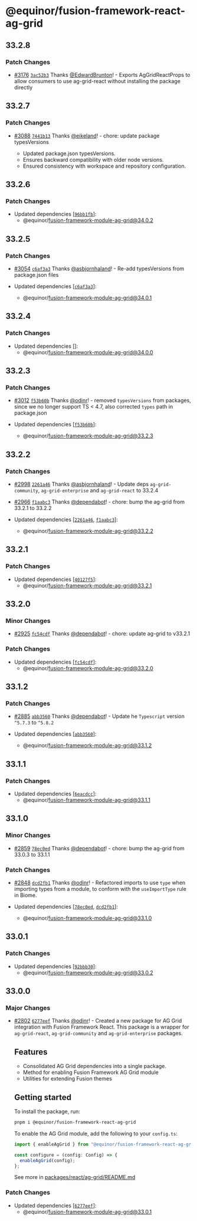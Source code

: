 # @equinor/fusion-framework-react-ag-grid

## 33.2.8

### Patch Changes

- [#3176](https://github.com/equinor/fusion-framework/pull/3176) [`3ac52b3`](https://github.com/equinor/fusion-framework/commit/3ac52b3c74a8b2d860346fe3ae35b5d02354d27b) Thanks [@EdwardBrunton](https://github.com/EdwardBrunton)! - Exports AgGridReactProps to allow consumers to use ag-grid-react without installing the package directly

## 33.2.7

### Patch Changes

- [#3088](https://github.com/equinor/fusion-framework/pull/3088) [`7441b13`](https://github.com/equinor/fusion-framework/commit/7441b13aa50dd7362d1629086a27b6b4e571575d) Thanks [@eikeland](https://github.com/eikeland)! - chore: update package typesVersions

  - Updated package.json typesVersions.
  - Ensures backward compatibility with older node versions.
  - Ensured consistency with workspace and repository configuration.

## 33.2.6

### Patch Changes

- Updated dependencies [[`96bb1fb`](https://github.com/equinor/fusion-framework/commit/96bb1fb744d8dc2410e99fea6ca948d2d5489428)]:
  - @equinor/fusion-framework-module-ag-grid@34.0.2

## 33.2.5

### Patch Changes

- [#3054](https://github.com/equinor/fusion-framework/pull/3054) [`c6af3a3`](https://github.com/equinor/fusion-framework/commit/c6af3a3c926fb245e9d056b506d47b8bf4f1efde) Thanks [@asbjornhaland](https://github.com/asbjornhaland)! - Re-add typesVersions from package.json files

- Updated dependencies [[`c6af3a3`](https://github.com/equinor/fusion-framework/commit/c6af3a3c926fb245e9d056b506d47b8bf4f1efde)]:
  - @equinor/fusion-framework-module-ag-grid@34.0.1

## 33.2.4

### Patch Changes

- Updated dependencies []:
  - @equinor/fusion-framework-module-ag-grid@34.0.0

## 33.2.3

### Patch Changes

- [#3012](https://github.com/equinor/fusion-framework/pull/3012) [`f53b60b`](https://github.com/equinor/fusion-framework/commit/f53b60b7805706ce7617e614f0ac0c24317a2e43) Thanks [@odinr](https://github.com/odinr)! - removed `typesVersions` from packages, since we no longer support TS < 4.7, also corrected `types` path in package.json

- Updated dependencies [[`f53b60b`](https://github.com/equinor/fusion-framework/commit/f53b60b7805706ce7617e614f0ac0c24317a2e43)]:
  - @equinor/fusion-framework-module-ag-grid@33.2.3

## 33.2.2

### Patch Changes

- [#2998](https://github.com/equinor/fusion-framework/pull/2998) [`2261a46`](https://github.com/equinor/fusion-framework/commit/2261a46407f186f219270f46fb0414a0ac08d754) Thanks [@asbjornhaland](https://github.com/asbjornhaland)! - Update deps `ag-grid-community`, `ag-grid-enterprise` and `ag-grid-react` to 33.2.4

- [#2966](https://github.com/equinor/fusion-framework/pull/2966) [`f1aabc3`](https://github.com/equinor/fusion-framework/commit/f1aabc3729ffce35fc510ea690418067e0cc8ab0) Thanks [@dependabot](https://github.com/apps/dependabot)! - chore: bump the ag-grid from 33.2.1 to 33.2.2

- Updated dependencies [[`2261a46`](https://github.com/equinor/fusion-framework/commit/2261a46407f186f219270f46fb0414a0ac08d754), [`f1aabc3`](https://github.com/equinor/fusion-framework/commit/f1aabc3729ffce35fc510ea690418067e0cc8ab0)]:
  - @equinor/fusion-framework-module-ag-grid@33.2.2

## 33.2.1

### Patch Changes

- Updated dependencies [[`40127f5`](https://github.com/equinor/fusion-framework/commit/40127f59d3b88adc17fad944ba5589eefb739ca8)]:
  - @equinor/fusion-framework-module-ag-grid@33.2.1

## 33.2.0

### Minor Changes

- [#2925](https://github.com/equinor/fusion-framework/pull/2925) [`fc54cdf`](https://github.com/equinor/fusion-framework/commit/fc54cdfcacc8b05ffb1c024478133f414f73de19) Thanks [@dependabot](https://github.com/apps/dependabot)! - chore: update ag-grid to v33.2.1

### Patch Changes

- Updated dependencies [[`fc54cdf`](https://github.com/equinor/fusion-framework/commit/fc54cdfcacc8b05ffb1c024478133f414f73de19)]:
  - @equinor/fusion-framework-module-ag-grid@33.2.0

## 33.1.2

### Patch Changes

- [#2885](https://github.com/equinor/fusion-framework/pull/2885) [`abb3560`](https://github.com/equinor/fusion-framework/commit/abb3560a22ad8830df19904272035458433f4237) Thanks [@dependabot](https://github.com/apps/dependabot)! - Update he `Typescript` version `^5.7.3` to `^5.8.2`

- Updated dependencies [[`abb3560`](https://github.com/equinor/fusion-framework/commit/abb3560a22ad8830df19904272035458433f4237)]:
  - @equinor/fusion-framework-module-ag-grid@33.1.2

## 33.1.1

### Patch Changes

- Updated dependencies [[`6eacdcc`](https://github.com/equinor/fusion-framework/commit/6eacdccbe29ed0da21a217f6e593e39e29de3eea)]:
  - @equinor/fusion-framework-module-ag-grid@33.1.1

## 33.1.0

### Minor Changes

- [#2859](https://github.com/equinor/fusion-framework/pull/2859) [`78ec0ed`](https://github.com/equinor/fusion-framework/commit/78ec0edcf9d3578a79654696c6fdaaefd59b5fe4) Thanks [@dependabot](https://github.com/apps/dependabot)! - chore: bump the ag-grid from 33.0.3 to 33.1.1

### Patch Changes

- [#2848](https://github.com/equinor/fusion-framework/pull/2848) [`dcd2fb1`](https://github.com/equinor/fusion-framework/commit/dcd2fb1394e175d0cc2a4289ed3ede8e0271d67d) Thanks [@odinr](https://github.com/odinr)! - Refactored imports to use `type` when importing types from a module, to conform with the `useImportType` rule in Biome.

- Updated dependencies [[`78ec0ed`](https://github.com/equinor/fusion-framework/commit/78ec0edcf9d3578a79654696c6fdaaefd59b5fe4), [`dcd2fb1`](https://github.com/equinor/fusion-framework/commit/dcd2fb1394e175d0cc2a4289ed3ede8e0271d67d)]:
  - @equinor/fusion-framework-module-ag-grid@33.1.0

## 33.0.1

### Patch Changes

- Updated dependencies [[`92bbb30`](https://github.com/equinor/fusion-framework/commit/92bbb30954b87d9fec19411e698916ff81224933)]:
  - @equinor/fusion-framework-module-ag-grid@33.0.2

## 33.0.0

### Major Changes

- [#2802](https://github.com/equinor/fusion-framework/pull/2802) [`6277eef`](https://github.com/equinor/fusion-framework/commit/6277eefe89444fee150f01c11b1d01348e024ca3) Thanks [@odinr](https://github.com/odinr)! - Created a new package for AG Grid integration with Fusion Framework React.
  This package is a wrapper for `ag-grid-react`, `ag-grid-community` and `ag-grid-enterprise` packages.

  ## Features

  - Consolidated AG Grid dependencies into a single package.
  - Method for enabling Fusion Framework AG Grid module
  - Utilities for extending Fusion themes

  ## Getting started

  To install the package, run:

  ```sh
  pnpm i @equinor/fusion-framework-react-ag-grid
  ```

  To enable the AG Grid module, add the following to your `config.ts`:

  ```ts
  import { enableAgGrid } from "@equinor/fusion-framework-react-ag-grid";

  const configure = (config: Config) => {
    enableAgGrid(config);
  };
  ```

  See more in [packages/react/ag-grid/README.md](https://github.com/equinor/fusion-framework/blob/main/packages/react/ag-grid/README.md)

### Patch Changes

- Updated dependencies [[`6277eef`](https://github.com/equinor/fusion-framework/commit/6277eefe89444fee150f01c11b1d01348e024ca3)]:
  - @equinor/fusion-framework-module-ag-grid@33.0.1
